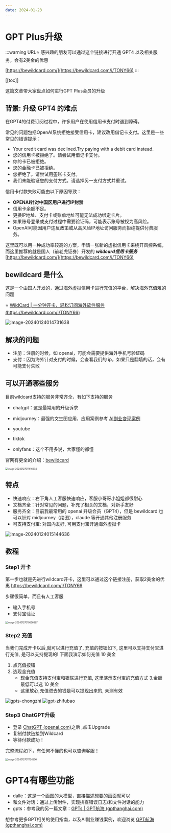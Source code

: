 ```yaml
---
date: 2024-01-23
---
```


# GPT Plus升级

:::warning URL⭐️
感兴趣的朋友可以通过这个链接进行开通 GPT4 以及相关服务，会有2美金的优惠

[https://bewildcard.com/](https://bewildcard.com/i/TONY66)
:::

[[toc]]



这篇文章带大家盘点如何进行GPT Plus会员的升级

## 背景: 升级 GPT4 的难点

在GPT4的付费订阅过程中，许多用户在使用信用卡支付时遇到障碍。

常见的问题包括OpenAI系统拒绝接受信用卡，建议改用借记卡支付。这里是一些常见的错误提示：

- Your credit card was declined.Try paying with a debit card instead.
- 您的信用卡被拒绝了。请尝试用借记卡支付。
- 你的卡已被拒绝。
- 您的金融卡已被拒绝。
- 您拒绝了。请尝试用签账卡支付。
- 我们未能验证您的支付方式。请选择另一支付方式并重试。



信用卡付款失败可能由以下原因导致：

- **OPENAI针对中国区用户进行IP封禁**
- 信用卡余额不足。
- 更换IP地址、支付卡或账单地址可能无法成功绑定卡片。
- 如果账号登录或支付过程中需要验证码，可能表示账号被视为高风险。
- OpenAI可能因用户违反政策或从高风险IP地址访问服务而拒绝提供付费服务。



这里既可以用一种成功率较高的方案，申请一张新的虚拟信用卡来绕开风控系统，而这里推荐的就是国人（前老虎证券）开发的 ***wildcard信用卡服务***   [https://bewildcard.com/](https://bewildcard.com/i/TONY66) 



## bewildcard 是什么

这是一个由国人开发的，通过海外虚拟信用卡进行充值的平台，解决海外充值难的问题

⭐️ [WildCard | 一分钟开卡，轻松订阅海外软件服务 (https://bewildcard.com/i/TONY66)](https://bewildcard.com/i/TONY66)

![image-20240124014731638](https://chatrepo.top/image-20240124014731638.png)

## 解决的问题

- 注册：注册的时候，如 openai，可能会需要提供海外手机号验证码
- 支付：因为海外针对支付的时候，会查看我们的 ip，如果只是翻墙的话，会有可能支付失败



## 可以开通哪些服务

目前wildcard支持的服务非常齐全，有如下支持的服务

- chatgpt：这是最常用的升级诉求
- midjourney：最强的文生图应用，应用案例参考 [AI副业变现案例](./gpt-money)

- youtube
- tiktok
- onlyfans：这个不用多说，大家懂的都懂

官网有更全的介绍：[bewildcard](https://bewildcard.com/i/TONY66)

<img src="https://image.chatrepo.top/202401270116603.png" alt="image-20240127011616534" style="zoom:50%;" />



## 特点

- 快速响应：右下角人工客服快速响应，客服小哥哥小姐姐都很耐心
- 文档齐全：针对常见的问题，补充了相关的文档，对新手友好
- 服务齐全：目前我最常用的 openai 升级会员（GPT4），但是 bewildcard 也可以针对 midjourney（绘图），claude 等开通其他注册服务
- 可支持支付宝: 对国内友好, 可用支付宝开通海外虚拟卡

![image-20240124015144636](https://chatrepo.top/image-20240124015144636.png)

## 教程

### Step1 开卡

第一步也就是先进行wildcard开卡，这里可以通过这个链接注册，获取2美金的优惠 https://bewildcard.com/i/TONY66



步骤很简单，而且有人工客服

- 输入手机号
- 支付宝验证

<img src="https://image.chatrepo.top/202401270107666.png" alt="image-20240127010656867" style="zoom:50%;" />





### Step2 充值

当我们完成开卡以后,就可以进行充值了, 充值的按钮如下, 这里可以支持支付宝进行充值, 是可以支持提现的! 下面我演示如何充值 10 美金

1. 点充值按钮
2. 选现金充值
   - 现金充值支持支付宝和银联进行充值, 这里演示支付宝的充值方式 3.金额最低可以选 10 美金
   - 这里放心,充值进去的钱是可以提现出来的, 亲测有效

![gpts-chongzhi](https://chatrepo.top/gpts-chongzhi.png)
![gpt-zhifubao](https://chatrepo.top/gpts-zhifubao.png)





### Step3 ChatGPT升级



- 登录 [ChatGPT (openai.com)](https://chat.openai.com/)之后 ,点击Upgrade
- 复制付款链接到Wildcard
- 等待付款成功！



完整流程如下，有任何不懂的也可以咨询客服！

<img src="https://image.chatrepo.top/202401270111627.png" alt="image-20240127011124500" style="zoom:50%;" />





# GPT4有哪些功能

- dalle：这是一个画图的大模型，直接描述想要的画面就可以
- 和文件对话：通过上传附件，实现排查错误日志/和文件对话的能力
- gpts：参考我的另一篇文章：[GPTs | GPT航海 (gpthanghai.com)](https://gpthanghai.com/posts/gpt/gpts.html)



想参考更多GPT相关的使用指南，以及AI副业赚钱案例，欢迎浏览 [GPT航海 (gpthanghai.com)](https://gpthanghai.com/) 



